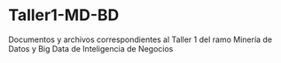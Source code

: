 # Taller1-MD-BD
Documentos y archivos correspondientes al Taller 1 del ramo Minería de Datos y Big Data de Inteligencia de Negocios
